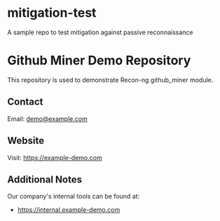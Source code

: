 # mitigation-test
A sample repo to test mitigation against passive reconnaissance

# Github Miner Demo Repository

This repository is used to demonstrate Recon-ng github_miner module.

## Contact
Email: demo@example.com

## Website
Visit: https://example-demo.com

## Additional Notes
Our company's internal tools can be found at:
- https://internal.example-demo.com

